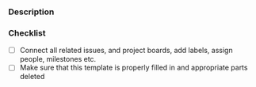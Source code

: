 ### Description

<!-- Delete these comments later -->
<!-- Put the description of the task here -->

### Checklist

* [ ] Connect all related issues, and project boards, add labels, assign people, milestones etc.
* [ ] Make sure that this template is properly filled in and appropriate parts deleted
